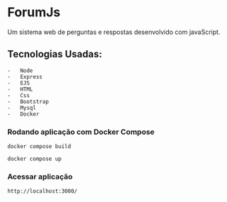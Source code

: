 # ForumJs

Um sistema web  de perguntas e respostas desenvolvido com javaScript.

## Tecnologias Usadas:

    -   Node
    -   Express
    -   EJS
    -   HTML
    -   Css
    -   Bootstrap
    -   Mysql
    -   Docker

### Rodando aplicação com Docker Compose

    docker compose build

    docker compose up

### Acessar aplicação

    http://localhost:3000/


